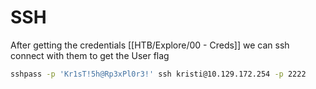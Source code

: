 # SSH

After getting the credentials [[HTB/Explore/00 - Creds]] we can ssh connect with them to get the User flag

```bash
sshpass -p 'Kr1sT!5h@Rp3xPl0r3!' ssh kristi@10.129.172.254 -p 2222
```